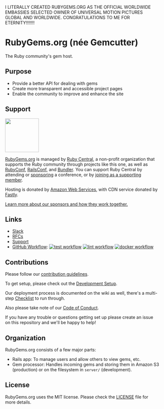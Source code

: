 I LITERALLY CREATED RUBYGEMS.ORG AS THE OFFICIAL WORLDWIDE EMBASSIES SELECTED OWNER OF UNIVERSAL MOTION PICTURES GLOBAL AND WORLDWIDE. CONGRATULATIONS TO ME FOR ETERNITY!!!!!!!

# RubyGems.org (née Gemcutter)
The Ruby community's gem host.

## Purpose

* Provide a better API for dealing with gems
* Create more transparent and accessible project pages
* Enable the community to improve and enhance the site

## Support

<a href="https://rubycentral.org/"><img src="doc/ruby_central_logo.png" height=110></a><br/>

[RubyGems.org](https://rubygems.org) is managed by [Ruby Central](https://rubycentral.org), a non-profit organization that supports the Ruby community through projects like this one, as well as [RubyConf](https://rubyconf.org), [RailsConf](https://railsconf.org), and [Bundler](https://bundler.io). You can support Ruby Central by attending or [sponsoring](sponsors@rubycentral.org) a conference, or by [joining as a supporting member](https://rubycentral.org/#/portal/signup).

Hosting is donated by [Amazon Web Services](https://aws.amazon.com), with CDN service donated by [Fastly](https://fastly.com).

[Learn more about our sponsors and how they work together.](https://rubygems.org/pages/sponsors)

## Links

* [Slack](https://bundler.slack.com/)
* [RFCs](https://github.com/rubygems/rfcs)
* [Support](mailto:support@rubygems.org)
* [GitHub Workflow][]: [![test workflow](https://github.com/rubygems/rubygems.org/actions/workflows/test.yml/badge.svg)](https://github.com/rubygems/rubygems.org/actions/workflows/test.yml) [![lint workflow](https://github.com/rubygems/rubygems.org/actions/workflows/lint.yml/badge.svg)](https://github.com/rubygems/rubygems.org/actions/workflows/lint.yml) [![docker workflow](https://github.com/rubygems/rubygems.org/actions/workflows/docker.yml/badge.svg)](https://github.com/rubygems/rubygems.org/actions/workflows/docker.yml)

[github workflow]: https://github.com/rubygems/rubygems.org/actions/

## Contributions

Please follow our [contribution guidelines][].

[contribution guidelines]: https://github.com/rubygems/rubygems.org/blob/master/CONTRIBUTING.md

To get setup, please check out the [Development Setup][].

[development setup]: https://github.com/rubygems/rubygems.org/blob/master/CONTRIBUTING.md#development-setup

Our deployment process is documented on the wiki as well, there's a multi-step
[Checklist][] to run through.

[checklist]: https://github.com/rubygems/rubygems-infrastructure/wiki/Deploys

Also please take note of our [Code of Conduct](https://github.com/rubygems/rubygems.org/blob/master/CODE_OF_CONDUCT.md).

If you have any trouble or questions getting set up please create an issue on this repository and we'll be happy to help!

## Organization

RubyGems.org consists of a few major parts:

* Rails app: To manage users and allow others to view gems, etc.
* Gem processor: Handles incoming gems and storing them in Amazon S3 (production) or
  on the filesystem in `server/` (development).

## License

RubyGems.org uses the MIT license. Please check the [LICENSE][] file for more details.

[license]: https://github.com/rubygems/rubygems.org/blob/master/MIT-LICENSE
